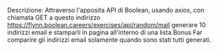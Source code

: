 Descrizione:
Attraverso l'apposita API di Boolean, usando axios, con chiamata GET a questo indirizzo https://flynn.boolean.careers/exercises/api/random/mail generare 10 indirizzi email e stamparli in pagina all'interno di una lista.Bonus
Far comparire gli indirizzi email solamente quando sono stati tutti generati.